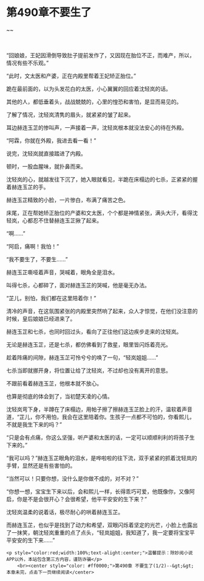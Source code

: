 # 第490章不要生了
~~
    	    <p name="pagetop" href="javascript:void(0);" onclick="return false" style="line-height: 35px;padding: 10px;color: #333;"> </p><p>“回娘娘，王妃因滑倒导致肚子提前发作了，又因现在胎位不正，而难产，所以，情况有些不乐观。”</p><p>“此时，文太医和产婆，正在内殿里帮着王妃矫正胎位。”</p><p>跪在最前面的，以为头发花白的太医，小心翼翼的回应着沈轻岚的话。</p><p>其他的人，都低垂着头，战战兢兢的，心里的惶恐和害怕，是显而易见的。</p><p>了解了情况，沈轻岚清隽的眉头，就紧紧的皱了起来。</p><p>耳边赫连玉芷的惨叫声，一声接着一声，沈轻岚根本就没法安心的待在外殿。</p><p>“阿霖，你就在外殿，我进去看一看！”</p><p>说完，沈轻岚就直接踏进了内殿。</p><p>顿时，一股血腥味，就扑鼻而来。</p><p>沈轻岚的心，就越发往下沉了，她入眼就看见，半跪在床榻边的七杀，正紧紧的握着赫连玉芷的手。</p><p>赫连玉芷精致的小脸，一片惨白，布满了痛苦之色。</p><p>床尾，正在帮她矫正胎位的产婆和文太医，个个都是神情紧张，满头大汗，看得沈轻岚，心都忍不住替赫连玉芷揪了起来。</p><p>“啊……”</p><p>“阿启，痛啊！我怕！”</p><p>“我不要生了，不要生……”</p><p>赫连玉芷嘶哑着声音，哭喊着，眼角全是泪水。</p><p>叫得七杀，心都碎了，面对赫连玉芷的哭喊，他是毫无办法。</p><p>“芷儿，别怕，我们都在这里陪着你！”</p><p>清冷的声音，在这氛围紧张的内殿里突然响了起来，众人才惊觉，在他们没注意的时候，皇后娘娘已经进来了。</p><p>赫连玉芷和七杀，也同时回过头，看向了正往他们这边疾步走来的沈轻岚。</p><p>无论是赫连玉芷，还是七杀，都仿佛看到了救星，眼里皆闪烁着亮光。</p><p>趁着阵痛的间隙，赫连玉芷可怜兮兮的唤了一句，“轻岚姐姐……”</p><p>七杀当即就挪开身，将位置让给了沈轻岚，不过却也没有离开的意思。</p><p>不跟前看着赫连玉芷，他根本就不放心。</p><p>也算是彻底的体会到了，当初楚天凌的心情。</p><p>沈轻岚弯下身，半蹲在了床榻边，用帕子擦了擦赫连玉芷脸上的汗，温软着声音道，“芷儿，你不用怕，我会在这里陪着你。生孩子一点都不可怕的，你看熙儿，不就是我生下来的吗？”</p><p>“只是会有点痛，你这么坚强，听产婆和太医的话，一定可以顺顺利利的将孩子生下来的。”</p><p>“我可以吗？”赫连玉芷眼角的泪水，是哗啦啦的往下流，双手紧紧的抓着沈轻岚的手臂，显然还是有些害怕的。</p><p>“当然可以！只要你想，没什么是你做不成的，对不对？”</p><p>“你想一想，宝宝生下来以后，会和熙儿一样，长得乖巧可爱，他既像你，又像阿启，你是不是会很开心？会很希望，他平平安安的生下来？”</p><p>沈轻岚温柔的说着话，极尽耐心的哄着赫连玉芷。</p><p>而赫连玉芷，也似乎是找到了动力和希望，双眼闪烁着坚定的光芒，小脸上也露出了一抹笑，朝沈轻岚重重的点了点头，“轻岚姐姐，我知道了，我一定要将宝宝平平安安的生下来……”</p>
    	
   	<p style="color:red;width:100%;text-alight:center;">温馨提示：除妙阅小说APP以外，本站包含第三方内容，谨防诈骗</p>
    	<br><center style="color: #ff0000;">第490章 不要生了(1/2)--&gt;&gt;本章未完，点击下一页继续阅读</center>
    	